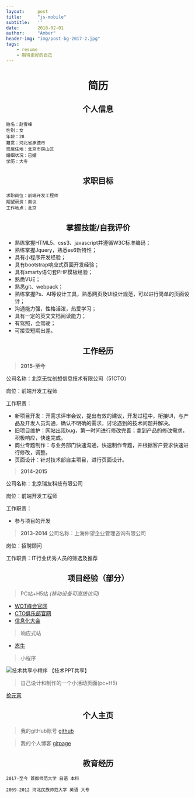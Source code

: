 ```yaml
---
layout:     post
title:      "js-mobile"
subtitle:   ''
date:       2018-02-01
author:     "Amber"
header-img: "img/post-bg-2017-2.jpg"
tags:
    - resume
    - 期待更好的自己
---
```


# <center>简历</center >

## <center> 个人信息</center >
    姓名：赵雪峰
    性别：女
    年龄：28
    籍贯：河北省承德市
    现居住地：北京市房山区
    婚姻状况：已婚
    学历：大专

## <center> 求职目标</center >
    求职岗位：前端开发工程师
    期望薪资：面议
    工作地点：北京

## <center> 掌握技能/自我评价</center >
- 熟练掌握HTML5、css3、javascript并遵循W3C标准编码；
- 熟练掌握Jquery，熟悉es6新特性；
- 具有小程序开发经验；
- 具有bootstrap响应式页面开发经验；
- 具有smarty语句套PHP模板经验；
- 熟悉VUE；
- 熟悉git、webpack；
- 熟练掌握Ps、AI等设计工具，熟悉网页及UI设计规范，可以进行简单的页面设计；
- 沟通能力强，性格活泼，热爱学习；
- 具有一定的英文文档阅读能力；
- 有驾照，会驾驶；
- 可接受短期出差。
## <center> 工作经历</center >

 > **2015-至今**
 
 公司名称：北京无忧创想信息技术有限公司（51CTO）

 岗位：前端开发工程师

 工作职责：
 
 - 新项目开发：开需求评审会议，提出有效的建议，开发过程中，衔接UI，与产品及开发人员沟通，确认不明确的需求，讨论遇到的技术问题并解决。
 - 旧项目维护：网站出现bug，第一时间进行修改完善；拿到产品的修改需求，积极响应，快速完成。
 - 商业专题制作：与业务部门快速沟通，快速制作专题，并根据客户要求快速进行修改，调整。
 - 页面设计：针对技术部自主项目，进行页面设计。

> **2014-2015**

 公司名称：北京瑞友科技有限公司

 岗位：前端开发工程师

 工作职责：
 
 - 参与项目的开发
> **2013-2014**
公司名称：上海仲望企业管理咨询有限公司

岗位：招聘顾问

工作职责：IT行业优秀人员的筛选及推荐

## <center>项目经验（部分）</center>

>PC站+H5站
*(移动设备可直接访问)*
- [WOT峰会官网](http://wot.51cto.com/act/wot2018/dev/)
- [CTO俱乐部官网](http://club.51cto.com/act/cto/caff)
- [信息化大会](http://www.hc3i.cn/act/zhuanti/2018WEST)

> 响应式站
- [态牛](http://tn.51cto.com/)
>小程序

![技术共享小程序](https://s2.51cto.com/oss/201801/22/fe6d450409ee14024a775aa968e88755.png)
【技术PPT共享】

>自己设计和制作的一个小活动页面(pc+H5)

[抢元宵](http://frontend.51cto.com/index.php/special/test?id=2989)
## <center>个人主页</center>

>我的gitHub账号 [github](https://github.com/amberZ1990)

>我的个人博客   [gitpage](https://amberz1990.github.io/)

## <center> 教育经历</center>


    2017-至今 首都师范大学 日语 本科

    2009-2012 河北民族师范大学 英语 大专
